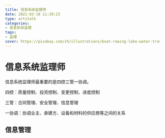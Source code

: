 ```yaml
---
title: 信息系统监理师
date: 2021-03-10 11:29:23
type: artitalk
categories:
- 信息系统监理
tags:
- 监理
cover: https://pixabay.com/zh/illustrations/boat-rowing-lake-water-travel-5889919/
---
```


# 信息系统监理师

信息系统监理师最重要的是四控三管一协调。

四控：质量控制、投资控制、变更控制、进度控制

三管：合同管理、安全管理、信息管理

一协调：协调业主、承建方、设备和材料的供应商等之间的关系

## 信息管理

